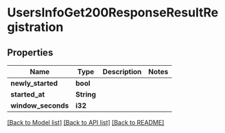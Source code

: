 # UsersInfoGet200ResponseResultRegistration

## Properties

Name | Type | Description | Notes
------------ | ------------- | ------------- | -------------
**newly_started** | **bool** |  | 
**started_at** | **String** |  | 
**window_seconds** | **i32** |  | 

[[Back to Model list]](../README.md#documentation-for-models) [[Back to API list]](../README.md#documentation-for-api-endpoints) [[Back to README]](../README.md)


